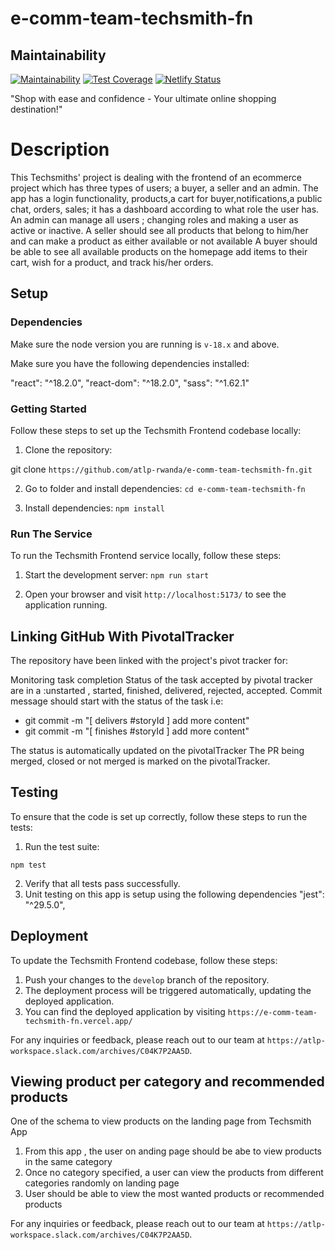 # e-comm-team-techsmith-fn

## Maintainability

[![Maintainability](https://api.codeclimate.com/v1/badges/5758ec3353e0560c2e43/maintainability)](https://codeclimate.com/github/atlp-rwanda/e-comm-team-techsmith-fn/maintainability)
[![Test Coverage](https://api.codeclimate.com/v1/badges/5758ec3353e0560c2e43/test_coverage)](https://codeclimate.com/github/atlp-rwanda/e-comm-team-techsmith-fn/test_coverage)
[![Netlify Status](https://api.netlify.com/api/v1/badges/b43f0980-25a4-439c-b8b4-2c7fa5fd3984/deploy-status)](https://app.netlify.com/sites/techsmiths/deploys)

"Shop with ease and confidence - Your ultimate online shopping destination!"

# Description

This Techsmiths' project is dealing with the frontend of an ecommerce project which has three types of users; a buyer, a seller and an admin. The app has a login functionality, products,a cart for buyer,notifications,a public chat, orders, sales; it has a dashboard according to what role the user has.
An admin can manage all users ; changing roles and making a user as active or inactive. A seller should see all products that belong to him/her and can make a product as either available or not available A buyer should be able to see all available products on the homepage add items to their cart, wish for a product, and track his/her orders.

## Setup

### Dependencies

Make sure the node version you are running is `v-18.x` and above.

Make sure you have the following dependencies installed:

"react": "^18.2.0",
"react-dom": "^18.2.0",
"sass": "^1.62.1"

### Getting Started

Follow these steps to set up the Techsmith Frontend codebase locally:

1. Clone the repository:

git clone `https://github.com/atlp-rwanda/e-comm-team-techsmith-fn.git`

2. Go to folder and install dependencies:
   `cd e-comm-team-techsmith-fn`

3. Install dependencies:
   `npm install`

### Run The Service

To run the Techsmith Frontend service locally, follow these steps:

1. Start the development server:
   `npm run start`

2. Open your browser and visit `http://localhost:5173/` to see the application running.

## Linking GitHub With PivotalTracker

The repository have been linked with the project's pivot tracker for:

Monitoring task completion
Status of the task accepted by pivotal tracker are in a :unstarted , started, finished, delivered, rejected, accepted.
Commit message should start with the status of the task i.e:

- git commit -m "[ delivers #storyId ] add more content"
- git commit -m "[ finishes #storyId ] add more content"

The status is automatically updated on the pivotalTracker
The PR being merged, closed or not merged is marked on the pivotalTracker.

## Testing

To ensure that the code is set up correctly, follow these steps to run the tests:

1. Run the test suite:

`npm test`

2. Verify that all tests pass successfully.
3. Unit testing on this app is setup using the following dependencies
   "jest": "^29.5.0",

## Deployment

To update the Techsmith Frontend codebase, follow these steps:

1. Push your changes to the `develop` branch of the repository.
2. The deployment process will be triggered automatically, updating the deployed application.
3. You can find the deployed application by visiting `https://e-comm-team-techsmith-fn.vercel.app/`

For any inquiries or feedback, please reach out to our team at `https://atlp-workspace.slack.com/archives/C04K7P2AA5D`.

## Viewing product per category and recommended products

One of the schema to view products on the landing page from Techsmith App

1. From this app , the user on anding page should be abe to view products in the same category
2. Once no category specified, a user can view the products from different categories randomly on landing page
3. User should be able to view the most wanted products or recommended products

For any inquiries or feedback, please reach out to our team at `https://atlp-workspace.slack.com/archives/C04K7P2AA5D`.
